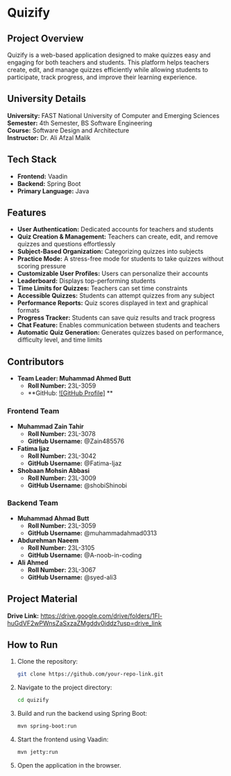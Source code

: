 # Quizify

## Project Overview
Quizify is a web-based application designed to make quizzes easy and engaging for both teachers and students. This platform helps teachers create, edit, and manage quizzes efficiently while allowing students to participate, track progress, and improve their learning experience.

## University Details
**University:** FAST National University of Computer and Emerging Sciences  
**Semester:** 4th Semester, BS Software Engineering  
**Course:** Software Design and Architecture  
**Instructor:** Dr. Ali Afzal Malik  

## Tech Stack
- **Frontend:** Vaadin
- **Backend:** Spring Boot
- **Primary Language:** Java

## Features
- **User Authentication:** Dedicated accounts for teachers and students
- **Quiz Creation & Management:** Teachers can create, edit, and remove quizzes and questions effortlessly
- **Subject-Based Organization:** Categorizing quizzes into subjects
- **Practice Mode:** A stress-free mode for students to take quizzes without scoring pressure
- **Customizable User Profiles:** Users can personalize their accounts
- **Leaderboard:** Displays top-performing students
- **Time Limits for Quizzes:** Teachers can set time constraints
- **Accessible Quizzes:** Students can attempt quizzes from any subject
- **Performance Reports:** Quiz scores displayed in text and graphical formats
- **Progress Tracker:** Students can save quiz results and track progress
- **Chat Feature:** Enables communication between students and teachers
- **Automatic Quiz Generation:** Generates quizzes based on performance, difficulty level, and time limits

## Contributors
- **Team Leader: Muhammad Ahmed Butt**  
  - **Roll Number:** 23L-3059  
  - **GitHub: [![GitHub Profile]](https://github.com/muhammadahmad0313)
** 

### Frontend Team
- **Muhammad Zain Tahir**  
  - **Roll Number:** 23L-3078  
  - **GitHub Username:** @Zain485576 
- **Fatima Ijaz**  
  - **Roll Number:** 23L-3042 
  - **GitHub Username:** @Fatima-Ijaz 
- **Shobaan Mohsin Abbasi**  
  - **Roll Number:** 23L-3009  
  - **GitHub Username:** @shobiShinobi  

### Backend Team
- **Muhammad Ahmad Butt**  
  - **Roll Number:** 23L-3059 
  - **GitHub Username:** @muhammadahmad0313
- **Abdurehman Naeem**  
  - **Roll Number:** 23L-3105  
  - **GitHub Username:** @A-noob-in-coding
- **Ali Ahmed**  
  - **Roll Number:** 23L-3067 
  - **GitHub Username:** @syed-ali3 

## Project Material
**Drive Link:** https://drive.google.com/drive/folders/1Fl-huGdVF2wPWnsZaSxzaZMgddv0iddz?usp=drive_link

## How to Run
1. Clone the repository:  
   ```bash
   git clone https://github.com/your-repo-link.git
   ```
2. Navigate to the project directory:  
   ```bash
   cd quizify
   ```
3. Build and run the backend using Spring Boot:  
   ```bash
   mvn spring-boot:run
   ```
4. Start the frontend using Vaadin:  
   ```bash
   mvn jetty:run
   ```
5. Open the application in the browser.
